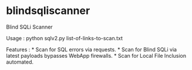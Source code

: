 # blindsqliscanner
Blind SQLi Scanner

Usage : python sqlv2.py list-of-links-to-scan.txt

Features : 
          * Scan for SQL errors via requests.
          * Scan for Blind SQLi via latest payloads bypasses WebApp firewalls.
          * Scan for Local File Inclusion automated.
